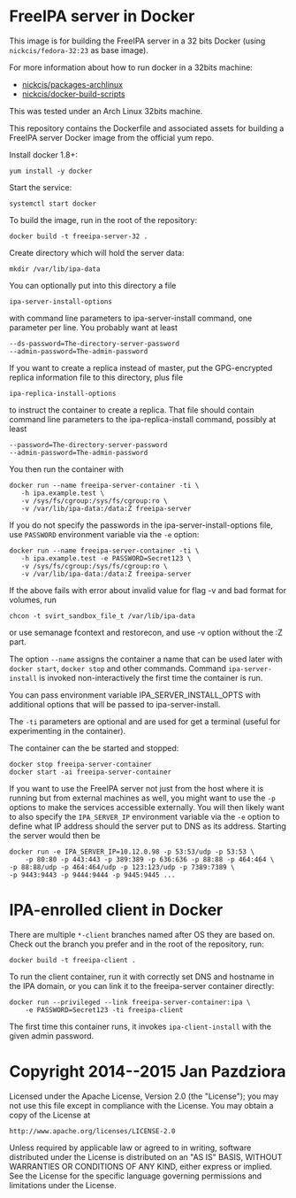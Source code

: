 # FreeIPA server in Docker

This image is for building the FreeIPA server in a 32 bits Docker (using `nickcis/fedora-32:23` as base image).

For more information about how to run docker in a 32bits machine:
* [nickcis/packages-archlinux](https://github.com/NickCis/packages-archlinux)
* [nickcis/docker-build-scripts](https://github.com/NickCis/docker-build-scripts)

This was tested under an Arch Linux 32bits machine.

This repository contains the Dockerfile and associated assets for
building a FreeIPA server Docker image from the official yum repo.

Install docker 1.8+:

    yum install -y docker

Start the service:

    systemctl start docker

To build the image, run in the root of the repository:

    docker build -t freeipa-server-32 .

Create directory which will hold the server data:

    mkdir /var/lib/ipa-data

You can optionally put into this directory a file

    ipa-server-install-options

with command line parameters to ipa-server-install command, one
parameter per line. You probably want at least

    --ds-password=The-directory-server-password
    --admin-password=The-admin-password

If you want to create a replica instead of master, put the GPG-encrypted
replica information file to this directory, plus file

    ipa-replica-install-options

to instruct the container to create a replica. That file should contain
command line parameters to the ipa-replica-install command, possibly at
least

    --password=The-directory-server-password
    --admin-password=The-admin-password

You then run the container with

    docker run --name freeipa-server-container -ti \
       -h ipa.example.test \
       -v /sys/fs/cgroup:/sys/fs/cgroup:ro \
       -v /var/lib/ipa-data:/data:Z freeipa-server

If you do not specify the passwords in the ipa-server-install-options
file, use `PASSWORD` environment variable via the `-e` option:

    docker run --name freeipa-server-container -ti \
       -h ipa.example.test -e PASSWORD=Secret123 \
       -v /sys/fs/cgroup:/sys/fs/cgroup:ro \
       -v /var/lib/ipa-data:/data:Z freeipa-server

If the above fails with error about invalid value for flag -v
and bad format for volumes, run

    chcon -t svirt_sandbox_file_t /var/lib/ipa-data

or use semanage fcontext and restorecon, and use -v option
without the :Z part.

The option `--name` assigns the container a name that can be used
later with `docker start`, `docker stop` and other commands.
Command `ipa-server-install` is invoked non-interactively the first
time the container is run.

You can pass environment variable IPA_SERVER_INSTALL_OPTS with
additional options that will be passed to ipa-server-install.

The `-ti` parameters are optional and are used for get a terminal
(useful for experimenting in the container).

The container can the be started and stopped:

    docker stop freeipa-server-container
    docker start -ai freeipa-server-container

If you want to use the FreeIPA server not just from the host
where it is running but from external machines as well, you
might want to use the `-p` options to make the services accessible
externally. You will then likely want to also specify the
`IPA_SERVER_IP` environment variable via the `-e` option to
define what IP address should the server put to DNS as its
address. Starting the server would then be

    docker run -e IPA_SERVER_IP=10.12.0.98 -p 53:53/udp -p 53:53 \
        -p 80:80 -p 443:443 -p 389:389 -p 636:636 -p 88:88 -p 464:464 \
	-p 88:88/udp -p 464:464/udp -p 123:123/udp -p 7389:7389 \
	-p 9443:9443 -p 9444:9444 -p 9445:9445 ...


# IPA-enrolled client in Docker

There are multiple `*-client` branches named after OS they are
based on. Check out the branch you prefer and in the root of the
repository, run:

    docker build -t freeipa-client .

To run the client container, run it with correctly set DNS
and hostname in the IPA domain, or you can link it to the
freeipa-server container directly:

    docker run --privileged --link freeipa-server-container:ipa \
        -e PASSWORD=Secret123 -ti freeipa-client

The first time this container runs, it invokes `ipa-client-install`
with the given admin password.

# Copyright 2014--2015 Jan Pazdziora

Licensed under the Apache License, Version 2.0 (the "License");
you may not use this file except in compliance with the License.
You may obtain a copy of the License at

    http://www.apache.org/licenses/LICENSE-2.0

Unless required by applicable law or agreed to in writing, software
distributed under the License is distributed on an "AS IS" BASIS,
WITHOUT WARRANTIES OR CONDITIONS OF ANY KIND, either express or implied.
See the License for the specific language governing permissions and
limitations under the License.
